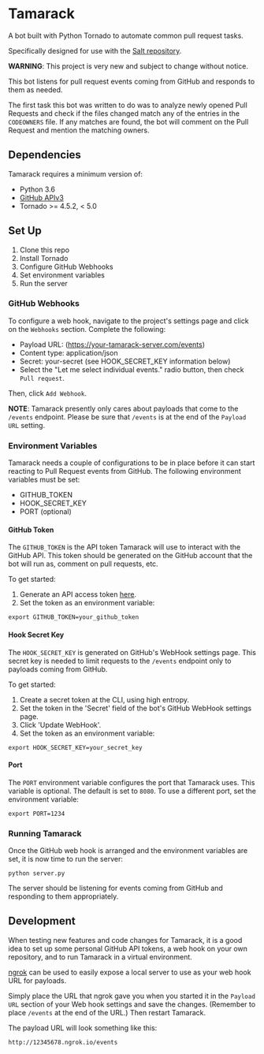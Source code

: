 # Tamarack

A bot built with Python Tornado to automate common pull request tasks.

Specifically designed for use with the [Salt repository](https://github.com/saltstack/salt).

**WARNING**: This project is very new and subject to change without notice.

This bot listens for pull request events coming from GitHub and responds to them as needed.

The first task this bot was written to do was to analyze newly opened Pull Requests and check
if the files changed match any of the entries in the `CODEOWNERS` file. If any matches are
found, the bot will comment on the Pull Request and mention the matching owners.

## Dependencies

Tamarack requires a minimum version of:
- Python 3.6
- [GitHub APIv3](https://developer.github.com/v3/)
- Tornado >= 4.5.2, < 5.0

## Set Up

1. Clone this repo
1. Install Tornado
1. Configure GitHub Webhooks
1. Set environment variables
1. Run the server

### GitHub Webhooks

To configure a web hook, navigate to the project's settings page and click on the `Webhooks`
section. Complete the following:
- Payload URL: (https://your-tamarack-server.com/events)
- Content type: application/json
- Secret: your-secret (see HOOK_SECRET_KEY information below)
- Select the "Let me select individual events." radio button, then check `Pull request`.

Then, click `Add Webhook`.

**NOTE**: Tamarack presently only cares about payloads that come to the `/events` endpoint.
Please be sure that `/events` is at the end of the `Payload URL` setting.

### Environment Variables

Tamarack needs a couple of configurations to be in place before it can start reacting to Pull
Request events from GitHub. The following environment variables must be set:

- GITHUB_TOKEN
- HOOK_SECRET_KEY
- PORT (optional)

#### GitHub Token

The `GITHUB_TOKEN` is the API token Tamarack will use to interact with the GitHub API. This token
should be generated on the GitHub account that the bot will run as, comment on pull requests, etc.

To get started:
1. Generate an API access token [here](https://github.com/settings/tokens).
1. Set the token as an environment variable:
```
export GITHUB_TOKEN=your_github_token
```

#### Hook Secret Key

The `HOOK_SECRET_KEY` is generated on GitHub's WebHook settings page. This secret key is needed to
limit requests to the `/events` endpoint only to payloads coming from GitHub. 

To get started:

1. Create a secret token at the CLI, using high entropy.
1. Set the token in the 'Secret' field of the bot's GitHub WebHook settings page.
1. Click 'Update WebHook'.
1. Set the token as an environment variable:
```
export HOOK_SECRET_KEY=your_secret_key
```

#### Port

The `PORT` environment variable configures the port that Tamarack uses. This variable is optional.
The default is set to `8080`. To use a different port, set the environment variable:
```
export PORT=1234
```

### Running Tamarack

Once the GitHub web hook is arranged and the environment variables are set, it is now time to run
the server:

```
python server.py
```

The server should be listening for events coming from GitHub and responding to them appropriately.

## Development

When testing new features and code changes for Tamarack, it is a good idea to set up some personal
GitHub API tokens, a web hook on your own repository, and to run Tamarack in a virtual environment.

[ngrok](https://ngrok.com/) can be used to easily expose a local server to use as your web hook URL
for payloads.

Simply place the URL that ngrok gave you when you started it in the `Payload URL` section of your
Web hook settings and save the changes. (Remember to place `/events` at the end of the URL.) Then
restart Tamarack.

The payload URL will look something like this:
```
http://12345678.ngrok.io/events
```
